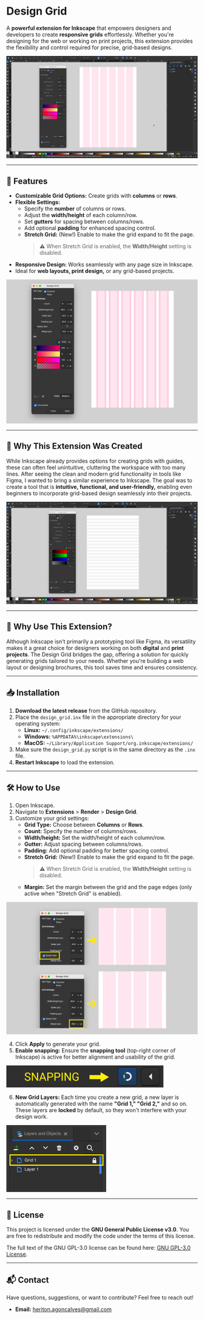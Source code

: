 # **Design Grid**

A **powerful extension for Inkscape** that empowers designers and developers to create **responsive grids** effortlessly. Whether you're designing for the web or working on print projects, this extension provides the flexibility and control required for precise, grid-based designs.

![Design Grid Preview](./images/image1.png)

---

## 🌟 Features

- **Customizable Grid Options:** Create grids with **columns** or **rows**.
- **Flexible Settings:**
  - Specify the **number** of columns or rows.
  - Adjust the **width/height** of each column/row.
  - Set **gutters** for spacing between columns/rows.
  - Add optional **padding** for enhanced spacing control.
  - **Stretch Grid:** (New!) Enable to make the grid expand to fit the page.  
    > ⚠️ When Stretch Grid is enabled, the **Width/Height** setting is disabled.
- **Responsive Design:** Works seamlessly with any page size in Inkscape.
- Ideal for **web layouts, print design,** or any grid-based projects.

![Design Grid Preview](./images/image2.png)

---

## 🤔 Why This Extension Was Created

While Inkscape already provides options for creating grids with guides, these can often feel unintuitive, cluttering the workspace with too many lines. After seeing the clean and modern grid functionality in tools like Figma, I wanted to bring a similar experience to Inkscape. The goal was to create a tool that is **intuitive, functional, and user-friendly,** enabling even beginners to incorporate grid-based design seamlessly into their projects.

![Design Grid Preview](./images/image3.png)

---

## 🚀 Why Use This Extension?

Although Inkscape isn't primarily a prototyping tool like Figma, its versatility makes it a great choice for designers working on both **digital** and **print projects**. The Design Grid bridges the gap, offering a solution for quickly generating grids tailored to your needs. Whether you're building a web layout or designing brochures, this tool saves time and ensures consistency.

---

## 📥 Installation

1. **Download the latest release** from the GitHub repository.
2. Place the `design_grid.inx` file in the appropriate directory for your operating system:
    - **Linux:** `~/.config/inkscape/extensions/`
    - **Windows:** `%APPDATA%\inkscape\extensions\`
    - **MacOS:** `~/Library/Application Support/org.inkscape/extensions/`
3. Make sure the `design_grid.py` script is in the same directory as the `.inx` file.
4. **Restart Inkscape** to load the extension.

---

## 🛠️ How to Use

1. Open Inkscape.
2. Navigate to **Extensions** > **Render** > **Design Grid**.
3. Customize your grid settings:
    - **Grid Type:** Choose between **Columns** or **Rows**.
    - **Count:** Specify the number of columns/rows.
    - **Width/height:** Set the width/height of each column/row.
    - **Gutter:** Adjust spacing between columns/rows.
    - **Padding:** Add optional padding for better spacing control.
    - **Stretch Grid:** (New!) Enable to make the grid expand to fit the page.  
      > ⚠️ When Stretch Grid is enabled, the **Width/Height** setting is disabled.
    - **Margin:** Set the margin between the grid and the page edges (only active when "Stretch Grid" is enabled).

![Design Grid Preview](./images/image4.png)

4. Click **Apply** to generate your grid.
5. **Enable snapping:** Ensure the **snapping tool** (top-right corner of Inkscape) is active for better alignment and usability of the grid.

![Design Grid Preview](./images/snapping.png)

6. **New Grid Layers:** Each time you create a new grid, a new layer is automatically generated with the name **"Grid 1," "Grid 2,"** and so on. These layers are **locked** by default, so they won't interfere with your design work.

![Design Grid Preview](./images/layers.png)

---

## 📝 License

This project is licensed under the **GNU General Public License v3.0**. You are free to redistribute and modify the code under the terms of this license.

The full text of the GNU GPL-3.0 license can be found here: [GNU GPL-3.0 License](https://www.gnu.org/licenses/gpl-3.0.html).

---

## 📬 Contact

Have questions, suggestions, or want to contribute? Feel free to reach out!
- **Email:** heriton.agoncalves@gmail.com
